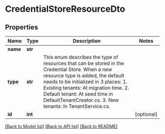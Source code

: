 # CredentialStoreResourceDto

## Properties
Name | Type | Description | Notes
------------ | ------------- | ------------- | -------------
**name** | **str** |  | 
**type** | **str** | This enum describes the type of resources that can be stored in the Credential Store. When  a new resource type is added, the default needs to be initialized in 3 places:  1. Existing tenants: At migration time.  2. Default tenant: At seed time in DefaultTenantCreator.cs.  3. New tenants: In TenantService.cs. | 
**id** | **int** |  | [optional] 

[[Back to Model list]](../README.md#documentation-for-models) [[Back to API list]](../README.md#documentation-for-api-endpoints) [[Back to README]](../README.md)


